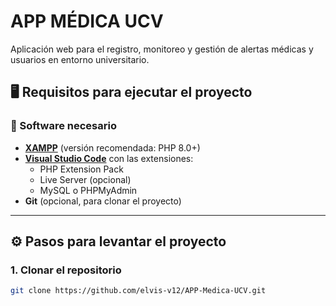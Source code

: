 # APP MÉDICA UCV

Aplicación web para el registro, monitoreo y gestión de alertas médicas y usuarios en entorno universitario.

## 🖥️ Requisitos para ejecutar el proyecto

### 🔧 Software necesario

- **[XAMPP](https://www.apachefriends.org/es/index.html)** (versión recomendada: PHP 8.0+)
- **[Visual Studio Code](https://code.visualstudio.com/)** con las extensiones:
  - PHP Extension Pack
  - Live Server (opcional)
  - MySQL o PHPMyAdmin
- **Git** (opcional, para clonar el proyecto)

---

## ⚙️ Pasos para levantar el proyecto

### 1. Clonar el repositorio

```bash
git clone https://github.com/elvis-v12/APP-Medica-UCV.git
